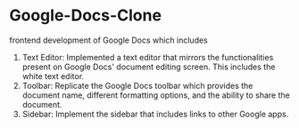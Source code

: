 # Google-Docs-Clone
 frontend development of Google Docs which includes
 
 1. Text Editor: Implemented a text editor that mirrors the functionalities present on Google Docs' document editing screen. This includes the white text editor.
 2. Toolbar: Replicate the Google Docs toolbar which provides the document name, different formatting options, and the ability to share the document.
 3. Sidebar: Implement the sidebar that includes links to other Google apps.
